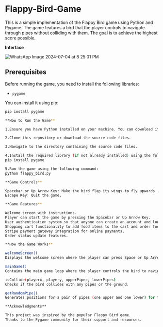# Flappy-Bird-Game

This is a simple implementation of the Flappy Bird game using Python and Pygame. The game features a bird that the player controls to navigate through pipes without colliding with them. The goal is to achieve the highest score possible.

**Interface**

![WhatsApp Image 2024-07-04 at 8 25 01 PM](https://github.com/VaishnaviSingh1/Flappy-Bird-Game/assets/98222001/5246ec73-9225-439b-b801-c3bc3ee5e1f0)


## Prerequisites

Before running the game, you need to install the following libraries:

- `pygame`

You can install it using pip:

```bash
pip install pygame

**How to Run the Game**

1.Ensure you have Python installed on your machine. You can download it from python.org.

2.Clone this repository or download the source code files.

3.Navigate to the directory containing the source code files.

4.Install the required library (if not already installed) using the following command:
pip install pygame

5.Run the game using the following command:
python flappy_bird.py

**Game Controls**

Spacebar or Up Arrow Key: Make the bird flap its wings to fly upwards.
Escape Key: Quit the game.

**Game Features**

Welcome screen with instructions.
Player can start the game by pressing the Spacebar or Up Arrow Key.
User authentication system so that anyone can create an account and log in to the food order website.
Shopping cart functionality to add food items to the cart and order food.
Stripe payment gateway integration for online payments.
Order status update features.

**How the Game Works**

welcomeScreen()
Displays the welcome screen where the player can press Space or Up Arrow to start the game.

mainGame()
Contains the main game loop where the player controls the bird to navigate through the pipes. The score increases as the bird passes through the pipes.

isCollide(playerx, playery, upperPipes, lowerPipes)
Checks if the bird collides with any pipes or the ground.

getRandomPipe()
Generates positions for a pair of pipes (one upper and one lower) for the game.

**Acknowledgments**

This project was inspired by the popular Flappy Bird game.
Thanks to the Pygame community for their support and resources.





